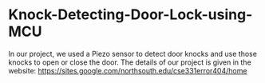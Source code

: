 # Knock-Detecting-Door-Lock-using-MCU
In our project, we used a Piezo sensor to detect door knocks and use those knocks to open or close the door. The details of our project is given in the website: https://sites.google.com/northsouth.edu/cse331error404/home
